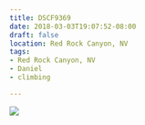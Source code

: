 ```yaml
---
title: DSCF9369
date: 2018-03-03T19:07:52-08:00
draft: false
location: Red Rock Canyon, NV
tags:
- Red Rock Canyon, NV
- Daniel
- climbing

---
```

![](https://d17enza3bfujl8.cloudfront.net/DSCF9369.jpg)
